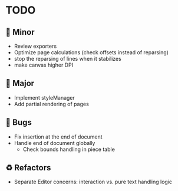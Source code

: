 # TODO

## 🔧 Minor

- Review exporters
- Optimize page calculations (check offsets instead of reparsing)
- stop the reparsing of lines when it stabilizes
- make canvas higher DPI

## 🚀 Major

- Implement styleManager
- Add partial rendering of pages

## 🐛 Bugs

- Fix insertion at the end of document
- Handle end of document globally
  - Check bounds handling in piece table

## ♻️ Refactors

- Separate Editor concerns: interaction vs. pure text handling logic
